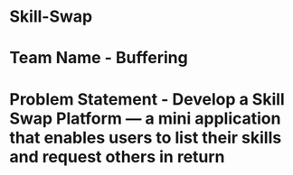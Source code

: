 # Skill-Swap
# Team Name - Buffering
# Problem Statement - Develop a Skill Swap Platform — a mini application that enables users to list their skills and request others in return

